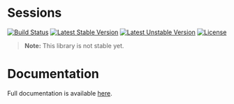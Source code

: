 # Sessions

[![Build Status](https://travis-ci.com/aphiria/sessions.svg)](https://travis-ci.com/aphiria/sessions)
[![Latest Stable Version](https://poser.pugx.org/aphiria/sessions/v/stable.svg)](https://packagist.org/packages/aphiria/sessions)
[![Latest Unstable Version](https://poser.pugx.org/aphiria/sessions/v/unstable.svg)](https://packagist.org/packages/aphiria/sessions)
[![License](https://poser.pugx.org/aphiria/sessions/license.svg)](https://packagist.org/packages/aphiria/sessions)

> **Note:** This library is not stable yet.

<h1>Documentation</h1>

Full documentation is available <a href="https://www.aphiria.com/docs/master/sessions.html" target="_blank">here</a>.
